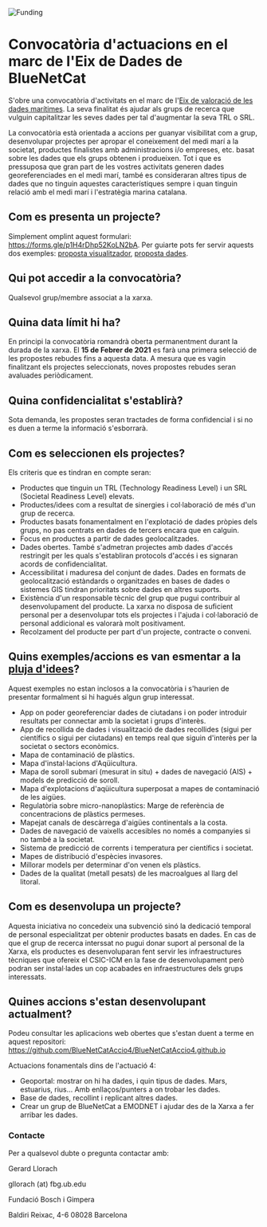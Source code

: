 ![Funding](https://github.com/BlueNetCatAccio4/BlueNetCatAccio4.github.io/blob/main/img/funding.png)
# Convocatòria d'actuacions en el marc de l'Eix de Dades de BlueNetCat

S'obre una convocatòria d'activitats en el marc de l'[Eix de valoració de les dades marítimes](https://github.com/BlueNetCatAccio4/convocatoria). La seva finalitat és ajudar als grups de recerca que vulguin capitalitzar les seves dades per tal d'augmentar la seva TRL o SRL. 

La convocatòria està orientada a accions per guanyar visibilitat com a grup, desenvolupar projectes per apropar el coneixement del medi marí a la societat, productes finalistes amb administracions i/o empreses, etc. basat sobre les dades que els grups obtenen i produeixen. Tot i que es pressuposa que gran part de les vostres activitats generen dades georeferenciades en el medi marí, també es consideraran altres tipus de dades que no tinguin aquestes característiques sempre i quan tinguin relació amb el medi marí i l'estratègia marina catalana.

## Com es presenta un projecte?

Simplement omplint aquest formulari: https://forms.gle/p1H4rDhp52KoLN2bA. Per guiarte pots fer servir aquests dos exemples: [proposta visualitzador](proposta_visualitzador.pdf), [proposta dades](proposta_dades.pdf).

## Qui pot accedir a la convocatòria?
Qualsevol grup/membre associat a la xarxa.

## Quina data límit hi ha?
En principi la convocatòria romandrà oberta permanentment durant la durada de la xarxa. El <strong>15 de Febrer de 2021</strong> es farà una primera selecció de les propostes rebudes fins a aquesta data. A mesura que es vagin finalitzant els projectes seleccionats, noves propostes rebudes seran avaluades periòdicament.

## Quina confidencialitat s'establirà?
Sota demanda, les propostes seran tractades de forma confidencial i si no es duen a terme la informació s'esborrarà.

## Com es seleccionen els projectes?
Els criteris que es tindran en compte seran:
- Productes que tinguin un TRL (Technology Readiness Level) i un SRL (Societal Readiness Level) elevats.
- Productes/idees com a resultat de sinergies i col·laboració de més d'un grup de recerca.
- Productes basats fonamentalment en l'explotació de dades pròpies dels grups, no pas centrats en dades de tercers encara que en calguin.
- Focus en productes a partir de dades geolocalitzades.
- Dades obertes. També s'admetran projectes amb dades d'accés restringit per les quals s'establiran protocols d'accés i es signaran acords de confidencialitat.
- Accessibilitat i maduresa del conjunt de dades. Dades en formats de geolocalització estàndards o organitzades en bases de dades o sistemes GIS tindran prioritats sobre dades en altres suports.
- Existència d'un responsable tècnic del grup que pugui contribuir al desenvolupament del producte. La xarxa no disposa de suficient personal per a desenvolupar tots els projectes i l'ajuda i col·laboració de personal addicional es valorarà molt positivament.
- Recolzament del producte per part d'un projecte, contracte o conveni.

## Quins exemples/accions es van esmentar a la [pluja d'idees](plujadidees_report.md)?
Aquest exemples no estan inclosos a la convocatòria i s'haurien de presentar formalment si hi hagués algun grup interessat.
- App on poder georeferenciar dades de ciutadans i on poder introduir resultats per connectar amb la societat i grups d'interès.
- App de recollida de dades i visualització de dades recollides (sigui per científics o sigui per ciutadans) en temps real que siguin d'interès per la societat o sectors econòmics.
- Mapa de contaminació de plàstics.
- Mapa d'instal·lacions d'Aqüicultura.
- Mapa de soroll submarí (mesurat in situ) + dades de navegació (AIS) + models de predicció de soroll.
- Mapa d'explotacions d'aqüicultura superposat a mapes de contaminació de les aigües.
- Regulatòria sobre micro-nanoplàstics: Marge de referència de concentracions de plàstics permeses.
- Mapejat canals de descàrrega d'aigües continentals a la costa.
- Dades de navegació de vaixells accesibles no només a companyies si no també a la societat.
- Sistema de predicció de corrents i temperatura per científics i societat.
- Mapes de distribució d'espècies invasores.
- Millorar models per determinar d'on venen els plàstics.
- Dades de la qualitat (metall pesats) de les macroalgues al llarg del litoral.

 ## Com es desenvolupa un projecte?
Aquesta iniciativa no concedeix una subvenció sinó la dedicació temporal de personal especialitzat per obtenir productes basats en dades. En cas de que el grup de recerca interssat no pugui donar suport al personal de la Xarxa, els productes es desenvoluparan fent servir les infraestructures tècniques que ofereix el CSIC-ICM en la fase de desenvolupament però podran ser instal·lades un cop acabades en infraestructures dels grups interessats.

## Quines accions s'estan desenvolupant actualment?
Podeu consultar les aplicacions web obertes que s'estan duent a terme en aquest repositori: https://github.com/BlueNetCatAccio4/BlueNetCatAccio4.github.io

Actuacions fonamentals dins de l'actuació 4:
- Geoportal: mostrar on hi ha dades, i quin tipus de dades. Mars, estuarius, rius… Amb enllaços/punters a on trobar les dades.
- Base de dades, recollint i replicant altres dades.
- Crear un grup de BlueNetCat a EMODNET i ajudar des de la Xarxa a fer arribar les dades.


### Contacte
Per a qualsevol dubte o pregunta contactar amb:

Gerard Llorach

gllorach (at) fbg.ub.edu

Fundació Bosch i Gimpera

Baldiri Reixac, 4-6 08028 Barcelona


